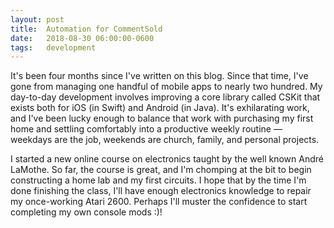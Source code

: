 ```yaml
---
layout: post
title:  Automation for CommentSold
date:   2018-08-30 06:00:00-0600
tags:   development
---
```


It's been four months since I've written on this blog. Since that time, I've gone from managing one handful of mobile apps to nearly two hundred. My day-to-day development involves improving a core library called CSKit that exists both for iOS (in Swift) and Android (in Java). It's exhilarating work, and I've been lucky enough to balance that work with purchasing my first home and settling comfortably into a productive weekly routine — weekdays are the job, weekends are church, family, and personal projects.

I started a new online course on electronics taught by the well known André LaMothe. So far, the course is great, and I'm chomping at the bit to begin constructing a home lab and my first circuits. I hope that by the time I'm done finishing the class, I'll have enough electronics knowledge to repair my once-working Atari 2600. Perhaps I'll muster the confidence to start completing my own console mods :)!
